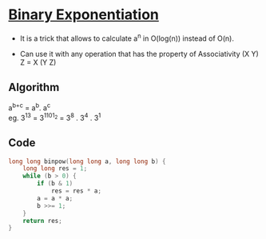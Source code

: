 # [Binary Exponentiation](https://cp-algorithms.com/algebra/binary-exp.html)

- It is a trick that allows to calculate a<sup>n</sup> in O(log(n)) instead of O(n).

- Can use it with any operation that has the property of Associativity
(X Y) Z = X (Y Z)

## Algorithm

a<sup>b+c</sup> = a<sup>b</sup>. a<sup>c</sup>
<br>
eg.
3<sup>13</sup> = 3<sup>1101<sub>2</sub></sup> = 3<sup>8</sup> . 3<sup>4</sup> . 3<sup>1</sup>


## Code
```c++
long long binpow(long long a, long long b) {
    long long res = 1;
    while (b > 0) {
        if (b & 1)
            res = res * a;
        a = a * a;
        b >>= 1;
    }
    return res;
}

```

